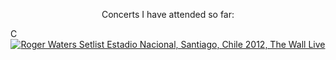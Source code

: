 <p style="text-align:center;">Concerts I have attended so far:</p>C

<div style="text-align: center;" class="setlistImage"><a href="https://www.setlist.fm/setlist/roger-waters/2012/estadio-nacional-santiago-chile-5bdeeb04.html" title="Roger Waters Setlist Estadio Nacional, Santiago, Chile 2012, The Wall Live" target="_blank"><img src="https://www.setlist.fm/widgets/setlist-image-v1?id=5bdeeb04&border=7f7f7f&bg=ffffff" alt="Roger Waters Setlist Estadio Nacional, Santiago, Chile 2012, The Wall Live" style="border: 0;" /></a>

